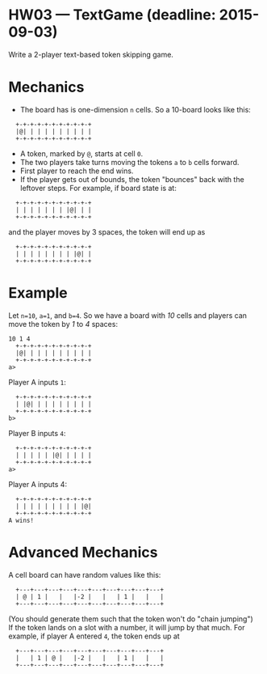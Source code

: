 HW03 — TextGame (deadline: 2015-09-03)
===

Write a 2-player text-based token skipping game.

Mechanics
====

* The board has is one-dimension `n` cells. So a 10-board looks like this:
```
  +-+-+-+-+-+-+-+-+-+-+
  |@| | | | | | | | | |
  +-+-+-+-+-+-+-+-+-+-+
```
* A token, marked by `@`, starts at cell `0`. 
* The two players take turns moving the tokens `a` to `b` cells forward.
* First player to reach the end wins.
* If the player gets out of bounds, the token "bounces" back with the leftover steps. For example, if board state is at:
```
  +-+-+-+-+-+-+-+-+-+-+
  | | | | | | | |@| | |
  +-+-+-+-+-+-+-+-+-+-+
```
and the player moves by 3 spaces, the token will end up as
```
  +-+-+-+-+-+-+-+-+-+-+
  | | | | | | | | |@| |
  +-+-+-+-+-+-+-+-+-+-+
```

Example
====
Let `n=10`, `a=1`, and `b=4`. So we have a board with *10* cells and players can move the token by *1* to *4* spaces:
```
10 1 4
  +-+-+-+-+-+-+-+-+-+-+
  |@| | | | | | | | | |
  +-+-+-+-+-+-+-+-+-+-+
a>
```
Player A inputs `1`:
```
  +-+-+-+-+-+-+-+-+-+-+
  | |@| | | | | | | | |
  +-+-+-+-+-+-+-+-+-+-+
b>
```

Player B inputs `4`:
```
  +-+-+-+-+-+-+-+-+-+-+
  | | | | | |@| | | | |
  +-+-+-+-+-+-+-+-+-+-+
a> 
```

Player A inputs 4:
```
  +-+-+-+-+-+-+-+-+-+-+
  | | | | | | | | | |@|
  +-+-+-+-+-+-+-+-+-+-+
A wins!
```

Advanced Mechanics
===
A cell board can have random values like this:

```
  +---+---+---+---+---+---+---+---+---+---+
  | @ | 1 |   |   |-2 |   |   | 1 |   |   |
  +---+---+---+---+---+---+---+---+---+---+
```
(You should generate them such that the token won't do "chain jumping")  
If the token lands on a slot with a number, it will jump by that much. For example, if player A entered `4`, the token ends up at
```
  +---+---+---+---+---+---+---+---+---+---+
  |   | 1 | @ |   |-2 |   |   | 1 |   |   |
  +---+---+---+---+---+---+---+---+---+---+
```
